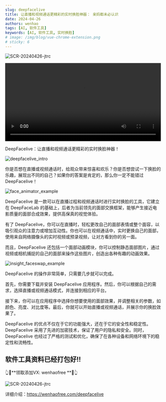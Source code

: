 ```yaml
---
slug: deepfacelive
title: 让直播和视频通话更精彩的实时换脸神器： 亲妈都未必认识
date: 2024-04-26
authors: wenhao
tags: [AI, 软件工具]
keywords: [AI, 软件工具, 实时换脸]
# image: /img/blog/vue-chrome-extension.png
# sticky: 6
---
```

![SCR-20240426-jtrc](https://cdn.wenhaofree.com/gh/wenhaofree/Image/blog/SCR-20240426-jtrc.jpeg)

<!-- truncate -->

<video width="100%" height="auto" controls>
  <source src="https://cdn.jsdelivr.net/gh/wenhaofree/Image/blog/sIq7uUEh7_GuyPwt.mp4" type="video/mp4" />
  您的浏览器不支持 video 标签。
</video>

DeepFacelive：让直播和视频通话更精彩的实时换脸神器！


![deepfacelive_intro](https://cdn.wenhaofree.com/gh/wenhaofree/Image/blog/deepfacelive_intro.png)

你是否想在直播或视频通话时，给观众带来惊喜和欢乐？你是否想尝试一下换脸的乐趣，展现出不同的自己？如果你的答案是肯定的，那么你一定不能错过 DeepFacelive！

![face_animator_example](https://cdn.wenhaofree.com/gh/wenhaofree/Image/blog/face_animator_example.gif)

DeepFacelive 是一款可以在直播过程和视频通话时进行实时换脸的工具，它建立在 DeepFaceLab 的基础上，后者为当前领先的面部交换框架，能够产生接近电影质量的面部合成效果，提供高保真的视觉体验。



有了 DeepFacelive，你可以在直播时，轻松更改自己的面部表情或整个面容，以吸引观众的注意力或增加互动性。你也可以在视频通话中，实时更换自己的面部，使用来自网络摄像头的实时视频或预录视频，让对方看到你的另一面。



而且，DeepFacelive 还包括一个面部动画模块，你可以控制静态面部图片，通过视频或相机捕捉的自己的面部来操作这些图片，创造出各种有趣的动画效果。

![insight_faceswap_example](https://cdn.wenhaofree.com/gh/wenhaofree/Image/blog/insight_faceswap_example.gif)

DeepFacelive 的操作非常简单，只需要几步就可以完成。

首先，你需要下载并安装 DeepFacelive 应用程序。然后，你可以根据自己的需求，选择直播或视频通话模式，并连接到相应的平台。

接下来，你可以在应用程序中选择你想要使用的面部效果，并调整相关的参数，如颜色、亮度、对比度等。最后，你就可以开始直播或视频通话，并展示你的换脸效果了。

DeepFacelive 的优点不仅在于它的功能强大，还在于它的安全性和稳定性。DeepFacelive 采用了先进的加密技术，保证了用户的隐私和安全。同时，DeepFacelive 也经过了严格的测试和优化，确保了在各种设备和网络环境下的稳定性和流畅性。



## 软件工具资料已经打包好!!
👆🔼**领取添加VX: wenhaofree **🔼👆

![SCR-20240426-jtrc](https://leanoss.fuwenhao.club/3JY2Mt0bpJYfuojus25wbqXupdABr5AU/%E6%96%87%E6%B5%A9%E5%BE%AE%E4%BF%A103.png)


详细介绍：https://wenhaofree.com/deepfacelive